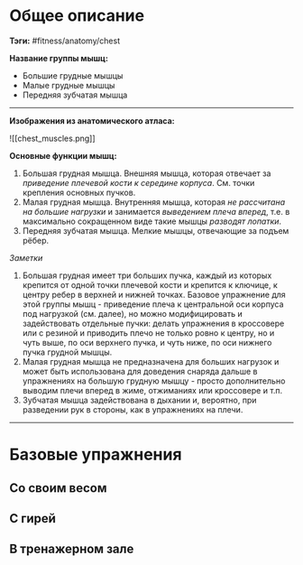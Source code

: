 # Общее описание

**Тэги:** #fitness/anatomy/chest

**Название группы мышц:** 
* Большие грудные мышцы 
* Малые грудные мышцы
* Передняя зубчатая мышца

---

**Изображения из анатомического атласа:**

![[chest_muscles.png]]

**Основные функции мышц:**

1. Большая грудная мышца. Внешняя мышца, которая отвечает за *приведение плечевой кости к середине корпуса*. См. точки крепления основных пучков.
2. Малая грудная мышца. Внутренняя мышца, которая *не рассчитана на большие нагрузки* и занимается *выведением плеча вперед*, т.е. в максимально сокращенном виде такие мышцы *разводят лопатки*.
3. Передняя зубчатая мышца. Мелкие мышцы, отвечающие за подъем рёбер. 

*Заметки*
1. Большая грудная имеет три больших пучка, каждый из которых крепится от одной точки плечевой кости и крепится к ключице, к центру ребер в верхней и нижней точках. Базовое упражнение для этой группы мышц - приведение плеча к центральной оси корпуса под нагрузкой (см. далее), но можно модифицировать и задействовать отдельные пучки: делать упражнения в кроссовере или с резиной и приводить плечо не только ровно к центру, но и чуть выше, по оси верхнего пучка, и чуть ниже, по оси нижнего пучка грудной мышцы.
2. Малая грудная мышца не предназначена для больших нагрузок и может быть использована для доведения снаряда дальше в упражнениях на большую грудную мышцу - просто дополнительно выводим плечи вперед в жиме, отжиманиях или кроссовере и т.п.
3. Зубчатая мышца задействована в дыхании и, вероятно, при разведении рук в стороны, как в упражнениях на плечи.


---

# Базовые упражнения

## Со своим весом



## С гирей

## В тренажерном зале